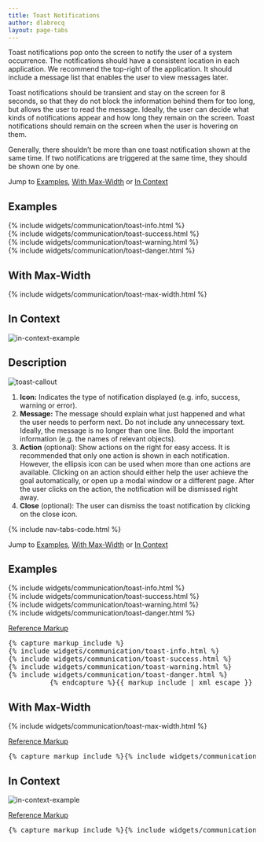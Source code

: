 ```yaml
---
title: Toast Notifications
author: dlabrecq
layout: page-tabs
---
```

<div class="tab-content">
  <div role="tabpanel" class="tab-pane active" id="overview">
    <p>Toast notifications pop onto the screen to notify the user of a system occurrence. The notifications should have
    a consistent location in each application. We recommend the top-right of the application. It should include a
    message list that enables the user to view messages later.</p>
    <p>Toast notifications should be transient and stay on the screen for 8 seconds, so that they do not block the
    information behind them for too long, but allows the user to read the message. Ideally, the user can decide what
    kinds of notifications appear and how long they remain on the screen. Toast notifications should remain on the
    screen when the user is hovering on them.</p>
    <p>Generally, there shouldn’t be more than one toast notification shown at the same time. If two notifications are
    triggered at the same time, they should be shown one by one.</p>
    <p>Jump to <a href="#example-overview-1">Examples</a>, <a href="#example-overview-2">With Max-Width</a> or <a href="#example-overview-3">In Context</a></p>
    <h2 id="example-overview-1">Examples</h2>
    <div class="example-pf">
      {% include widgets/communication/toast-info.html %}<br>
      {% include widgets/communication/toast-success.html %}<br>
      {% include widgets/communication/toast-warning.html %}<br>
      {% include widgets/communication/toast-danger.html %}
    </div>
    <h2 id="example-overview-2">With Max-Width</h2>
    <div class="example-pf">
      {% include widgets/communication/toast-max-width.html %}
    </div>
    <h2 id="example-overview-3">In Context</h2>
    <div>
      <img src="{{site.baseurl}}assets/img/example_toast2.png" alt="in-context-example"/>
    </div>
  </div>
  <div role="tabpanel" class="tab-pane" id="design">
    <h2>Description</h2>
    <div class="row">
      <div class="col-md-7 col-lg-5">
        <img src="{{site.baseurl}}assets/img/toast_callout.png" alt="toast-callout"/>
      </div>
      <div class="col-md-5 col-lg-7">
        <ol>
          <li><b>Icon:</b> Indicates the type of notification displayed (e.g. info, success, warning or error).</li>
          <li><b>Message:</b> The message should explain what just happened and what the user needs to perform next. Do not include any unnecessary text. Ideally, the message is no longer than one line. Bold the important information (e.g. the names of relevant objects).</li>
          <li><b>Action</b> (optional): Show actions on the right for easy access. It is recommended that only one action is shown in each notification. However, the ellipsis icon can be used when more than one actions are available. Clicking on an action should either help the user achieve the goal automatically, or open up a modal window or a different page. After the user clicks on the action, the notification will be dismissed right away.</li>
          <li><b>Close</b> (optional): The user can dismiss the toast notification by clicking on the close icon.</li>
        </ol>
      </div>
    </div>
  </div>
  <div role="tabpanel" class="tab-pane" id="code">
    {% include nav-tabs-code.html %}
    <div class="tab-content">
      <div role="tabpanel" class="tab-pane nested active" id="html-css">
        <p>Jump to <a href="#example-code-1">Examples</a>, <a href="#example-code-2">With Max-Width</a> or <a href="#example-code-3">In Context</a></p>
        <h2 id="example-code-1">Examples</h2>
        <div class="example-pf">
          {% include widgets/communication/toast-info.html %}<br>
          {% include widgets/communication/toast-success.html %}<br>
          {% include widgets/communication/toast-warning.html %}<br>
          {% include widgets/communication/toast-danger.html %}
        </div>
        <p class="reference-markup"><a class="collapse-toggle" data-toggle="collapse" aria-expanded="true" aria-controls="markup-1" href="#markup-1">Reference Markup</a></p>
        <div class="collapse in" id="markup-1">
          <pre class="prettyprint">{% capture markup_include %}
{% include widgets/communication/toast-info.html %}
{% include widgets/communication/toast-success.html %}
{% include widgets/communication/toast-warning.html %}
{% include widgets/communication/toast-danger.html %}
          {% endcapture %}{{ markup_include | xml_escape }}</pre>
        </div>
        <h2 id="example-code-2">With Max-Width</h2>
        <div class="example-pf">
          {% include widgets/communication/toast-max-width.html %}
        </div>
        <p class="reference-markup"><a class="collapse-toggle" data-toggle="collapse" aria-expanded="true" aria-controls="markup-2" href="#markup-2">Reference Markup</a></p>
        <div class="collapse in" id="markup-2">
          <pre class="prettyprint">{% capture markup_include %}{% include widgets/communication/toast-max-width.html %}{% endcapture %}{{ markup_include | xml_escape }}</pre>
        </div>
        <h2 id="example-code-3">In Context</h2>
        <p>
          <img src="{{site.baseurl}}assets/img/example_toast2.png" alt="in-context-example"/>
        </p>
        <p class="reference-markup"><a class="collapse-toggle" data-toggle="collapse" aria-expanded="true" aria-controls="markup-3" href="#markup-3">Reference Markup</a></p>
        <div class="collapse in" id="markup-3">
          <pre class="prettyprint">{% capture markup_include %}{% include widgets/communication/toast-in-context.html %}{% endcapture %}{{ markup_include | xml_escape }}</pre>
        </div>
      </div>
      <div role="tabpanel" class="tab-pane nested" id="angular">
        <div ng-app="docsApp" ng-controller="DocsController" class="content">
          <div ng-include src="'/components/angular-patternfly/dist/docs/partials/api/patternfly.notification.directive.pfInlineNotification.html'"></div>
        </div>
      </div>
    </div>
  </div>
</div>
